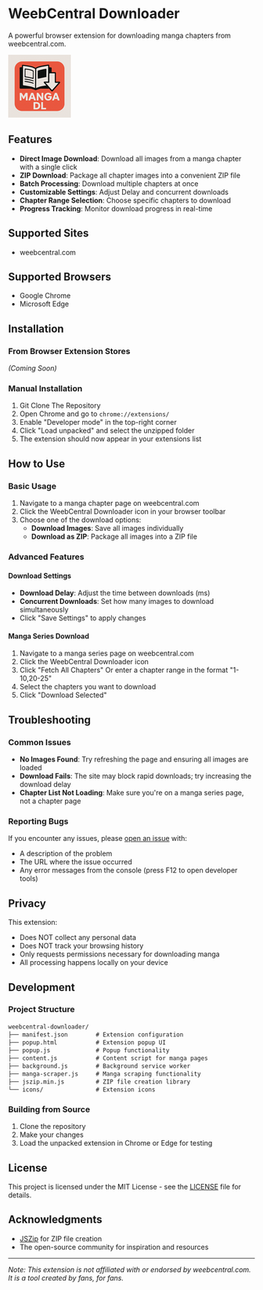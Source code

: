 # WeebCentral Downloader

A powerful browser extension for downloading manga chapters from weebcentral.com.

![WeebCentral Downloader](icons/icon128.png)

## Features

- **Direct Image Download**: Download all images from a manga chapter with a single click
- **ZIP Download**: Package all chapter images into a convenient ZIP file
- **Batch Processing**: Download multiple chapters at once
- **Customizable Settings**: Adjust Delay and concurrent downloads
- **Chapter Range Selection**: Choose specific chapters to download
- **Progress Tracking**: Monitor download progress in real-time

## Supported Sites

- weebcentral.com

## Supported Browsers

- Google Chrome
- Microsoft Edge

## Installation

### From Browser Extension Stores
*(Coming Soon)*

### Manual Installation
1. Git Clone The Repository
3. Open Chrome and go to `chrome://extensions/`
4. Enable "Developer mode" in the top-right corner
5. Click "Load unpacked" and select the unzipped folder
6. The extension should now appear in your extensions list

## How to Use

### Basic Usage

1. Navigate to a manga chapter page on weebcentral.com
2. Click the WeebCentral Downloader icon in your browser toolbar
3. Choose one of the download options:
   - **Download Images**: Save all images individually
   - **Download as ZIP**: Package all images into a ZIP file

### Advanced Features

#### Download Settings
- **Download Delay**: Adjust the time between downloads (ms)
- **Concurrent Downloads**: Set how many images to download simultaneously
- Click "Save Settings" to apply changes

#### Manga Series Download
1. Navigate to a manga series page on weebcentral.com
2. Click the WeebCentral Downloader icon
3. Click "Fetch All Chapters" Or enter a chapter range in the format "1-10,20-25"
4. Select the chapters you want to download
5. Click "Download Selected"

## Troubleshooting

### Common Issues

- **No Images Found**: Try refreshing the page and ensuring all images are loaded
- **Download Fails**: The site may block rapid downloads; try increasing the download delay
- **Chapter List Not Loading**: Make sure you're on a manga series page, not a chapter page

### Reporting Bugs

If you encounter any issues, please [open an issue](https://github.com/yourusername/weebcentral-downloader/issues) with:
- A description of the problem
- The URL where the issue occurred
- Any error messages from the console (press F12 to open developer tools)

## Privacy

This extension:
- Does NOT collect any personal data
- Does NOT track your browsing history
- Only requests permissions necessary for downloading manga
- All processing happens locally on your device

## Development

### Project Structure
```
weebcentral-downloader/
├── manifest.json        # Extension configuration
├── popup.html           # Extension popup UI
├── popup.js             # Popup functionality
├── content.js           # Content script for manga pages
├── background.js        # Background service worker
├── manga-scraper.js     # Manga scraping functionality
├── jszip.min.js         # ZIP file creation library
└── icons/               # Extension icons
```

### Building from Source
1. Clone the repository
2. Make your changes
3. Load the unpacked extension in Chrome or Edge for testing

## License

This project is licensed under the MIT License - see the [LICENSE](LICENSE) file for details.

## Acknowledgments

- [JSZip](https://stuk.github.io/jszip/) for ZIP file creation
- The open-source community for inspiration and resources

---

*Note: This extension is not affiliated with or endorsed by weebcentral.com. It is a tool created by fans, for fans.*
